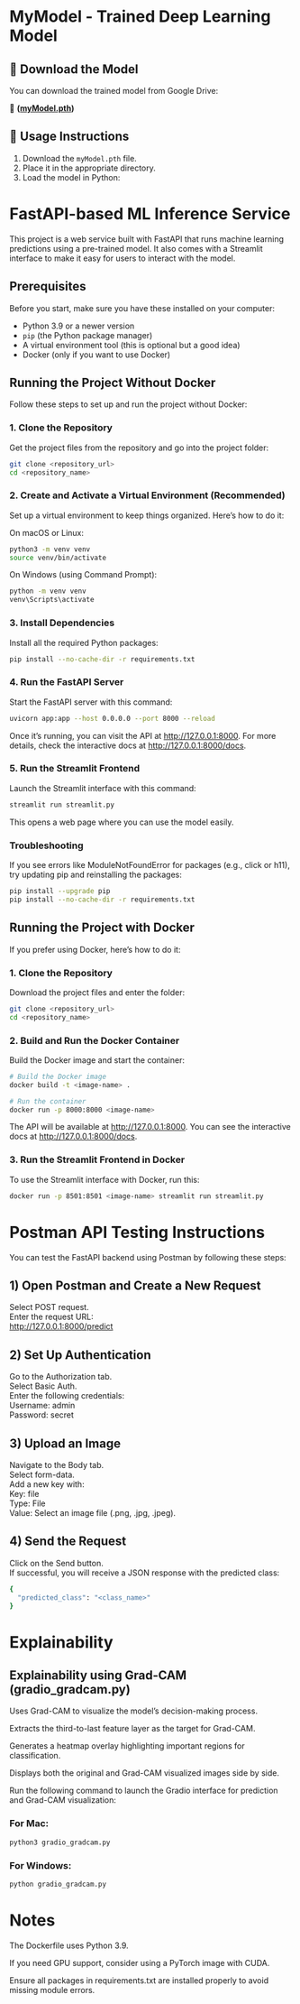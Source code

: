 # MyModel - Trained Deep Learning Model

## 📌 Download the Model
You can download the trained model from Google Drive:

🔗 **([myModel.pth](https://drive.google.com/file/d/1ccyfQCrYv98a_o5rUgNqfyJwQnjQ6660/view?usp=sharing))**

## 📖 Usage Instructions
1. Download the `myModel.pth` file.
2. Place it in the appropriate directory.
3. Load the model in Python:
   
# FastAPI-based ML Inference Service

This project is a web service built with FastAPI that runs machine learning predictions using a pre-trained model. It also comes with a Streamlit interface to make it easy for users to interact with the model.

## Prerequisites

Before you start, make sure you have these installed on your computer:

- Python 3.9 or a newer version  
- `pip` (the Python package manager)  
- A virtual environment tool (this is optional but a good idea)  
- Docker (only if you want to use Docker)  

## Running the Project Without Docker

Follow these steps to set up and run the project without Docker:

### 1. Clone the Repository

Get the project files from the repository and go into the project folder:

```bash
git clone <repository_url>
cd <repository_name>
```

### 2. Create and Activate a Virtual Environment (Recommended)

Set up a virtual environment to keep things organized. Here’s how to do it:

On macOS or Linux:
```bash
python3 -m venv venv
source venv/bin/activate
```
On Windows (using Command Prompt):
```bash
python -m venv venv
venv\Scripts\activate
```
### 3. Install Dependencies

Install all the required Python packages:
```bash
pip install --no-cache-dir -r requirements.txt
```
### 4. Run the FastAPI Server

Start the FastAPI server with this command:
``` bash
uvicorn app:app --host 0.0.0.0 --port 8000 --reload
```
Once it’s running, you can visit the API at http://127.0.0.1:8000. For more details, check the interactive docs at http://127.0.0.1:8000/docs.

### 5. Run the Streamlit Frontend

Launch the Streamlit interface with this command:
```bash
streamlit run streamlit.py
```
This opens a web page where you can use the model easily.

### Troubleshooting

If you see errors like ModuleNotFoundError for packages (e.g., click or h11), try updating pip and reinstalling the packages:

```bash
pip install --upgrade pip
pip install --no-cache-dir -r requirements.txt
```

## Running the Project with Docker
If you prefer using Docker, here’s how to do it:

### 1. Clone the Repository

Download the project files and enter the folder:
```bash
git clone <repository_url>
cd <repository_name>
```
### 2. Build and Run the Docker Container

Build the Docker image and start the container:
```bash
# Build the Docker image
docker build -t <image-name> .

# Run the container
docker run -p 8000:8000 <image-name>
```
The API will be available at http://127.0.0.1:8000. You can see the interactive docs at http://127.0.0.1:8000/docs.

### 3. Run the Streamlit Frontend in Docker

To use the Streamlit interface with Docker, run this:
```bash
docker run -p 8501:8501 <image-name> streamlit run streamlit.py
```
# Postman API Testing Instructions

You can test the FastAPI backend using Postman by following these steps:

## 1) Open Postman and Create a New Request
Select POST request. <br>
Enter the request URL: <br>
http://127.0.0.1:8000/predict <br>
## 2) Set Up Authentication
Go to the Authorization tab. <br>
Select Basic Auth. <br>
Enter the following credentials: <br>
Username: admin <br>
Password: secret <br>
## 3) Upload an Image
Navigate to the Body tab. <br>
Select form-data. <br>
Add a new key with: <br>
Key: file <br>
Type: File <br>
Value: Select an image file (.png, .jpg, .jpeg). <br>
## 4) Send the Request
Click on the Send button. <br>
If successful, you will receive a JSON response with the predicted class: <br>
```bash
{
  "predicted_class": "<class_name>"
}
```
# Explainability

## Explainability using Grad-CAM (gradio_gradcam.py)

Uses Grad-CAM to visualize the model’s decision-making process.

Extracts the third-to-last feature layer as the target for Grad-CAM.

Generates a heatmap overlay highlighting important regions for classification.

Displays both the original and Grad-CAM visualized images side by side.

Run the following command to launch the Gradio interface for prediction and Grad-CAM visualization:
### For Mac:
```bash
python3 gradio_gradcam.py
```

### For Windows:
```bash
python gradio_gradcam.py
```

# Notes

The Dockerfile uses Python 3.9.

If you need GPU support, consider using a PyTorch image with CUDA.

Ensure all packages in requirements.txt are installed properly to avoid missing module errors.
